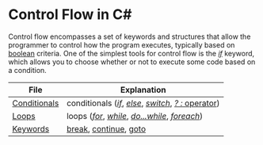 # Control Flow in C#
Control flow encompasses a set of keywords and structures that allow the programmer to control how the program executes, typically based on [boolean](https://www.computerhope.com/jargon/b/boolean.htm) criteria. One of the simplest tools for control flow is the [_if_](https://github.com/EthanC2/Notes-and-Writeups/blob/main/C%23/Control%20Flow/Conditionals.md#if-statement) keyword, which allows you to choose whether or not to execute some code based on a condition. 

| File | Explanation |
| ---- | ----------- |
| [Conditionals](https://github.com/EthanC2/Notes-and-Writeups/blob/main/C%23/Control%20Flow/Conditionals.md) | conditionals ([_if_](https://github.com/EthanC2/Notes-and-Writeups/blob/main/C%23/Control%20Flow/Conditionals.md#if-statement), [_else_](https://github.com/EthanC2/Notes-and-Writeups/blob/main/C%23/Control%20Flow/Conditionals.md#else-statement), [_switch_](https://github.com/EthanC2/Notes-and-Writeups/blob/main/C%23/Control%20Flow/Conditionals.md#switch-statment), [_? :_ operator](https://github.com/EthanC2/Notes-and-Writeups/blob/main/C%23/Control%20Flow/Conditionals.md#the-ternary-operator--)) |
| [Loops]() | loops ([_for_](https://github.com/EthanC2/Notes-and-Writeups/blob/main/C%23/Control%20Flow/Loops.md#for-statement), [_while_](https://github.com/EthanC2/Notes-and-Writeups/blob/main/C%23/Control%20Flow/Loops.md#while-statement), [_do...while_](https://github.com/EthanC2/Notes-and-Writeups/blob/main/C%23/Control%20Flow/Loops.md#dowhile-statement), [_foreach_](https://github.com/EthanC2/Notes-and-Writeups/blob/main/C%23/Control%20Flow/Loops.md#foreach-statement)) |
| [Keywords](https://github.com/EthanC2/Notes-and-Writeups/blob/main/C%23/Control%20Flow/Keywords.md) | [break](https://docs.microsoft.com/en-us/dotnet/csharp/language-reference/statements/jump-statements#the-break-statement), [continue](https://docs.microsoft.com/en-us/dotnet/csharp/language-reference/statements/jump-statements#the-continue-statement), [goto](https://docs.microsoft.com/en-us/dotnet/csharp/language-reference/statements/jump-statements#the-goto-statement) |
